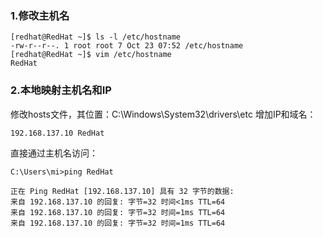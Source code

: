 ### 1.修改主机名
```shell
[redhat@RedHat ~]$ ls -l /etc/hostname 
-rw-r--r--. 1 root root 7 Oct 23 07:52 /etc/hostname
[redhat@RedHat ~]$ vim /etc/hostname
RedHat
```

### 2.本地映射主机名和IP
修改hosts文件，其位置：C:\Windows\System32\drivers\etc
增加IP和域名：
```shell
192.168.137.10 RedHat
```

直接通过主机名访问：
```shell
C:\Users\mi>ping RedHat

正在 Ping RedHat [192.168.137.10] 具有 32 字节的数据:
来自 192.168.137.10 的回复: 字节=32 时间<1ms TTL=64
来自 192.168.137.10 的回复: 字节=32 时间=1ms TTL=64
来自 192.168.137.10 的回复: 字节=32 时间=1ms TTL=64
```

